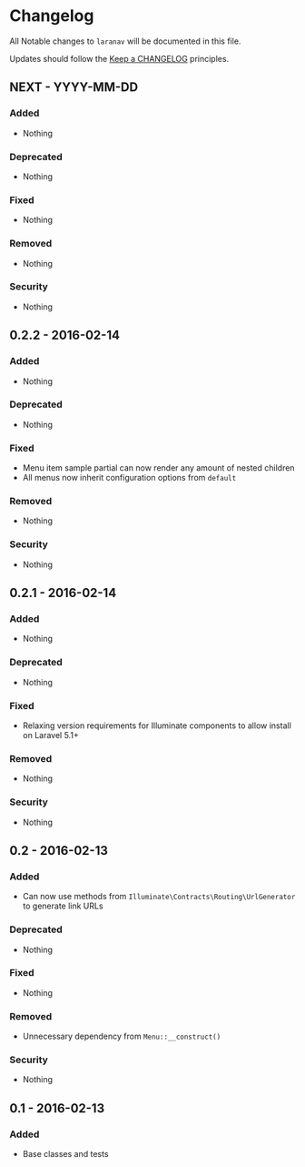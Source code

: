 # Changelog

All Notable changes to `laranav` will be documented in this file.

Updates should follow the [Keep a CHANGELOG](http://keepachangelog.com/) principles.

## NEXT - YYYY-MM-DD

### Added
- Nothing

### Deprecated
- Nothing

### Fixed
- Nothing

### Removed
- Nothing

### Security
- Nothing

## 0.2.2 - 2016-02-14

### Added
- Nothing

### Deprecated
- Nothing

### Fixed
- Menu item sample partial can now render any amount of nested children
- All menus now inherit configuration options from `default`

### Removed
- Nothing

### Security
- Nothing

## 0.2.1 - 2016-02-14

### Added
- Nothing

### Deprecated
- Nothing

### Fixed
- Relaxing version requirements for Illuminate components to allow install on Laravel 5.1+

### Removed
- Nothing

### Security
- Nothing

## 0.2 - 2016-02-13

### Added
- Can now use methods from `Illuminate\Contracts\Routing\UrlGenerator` to generate link URLs

### Deprecated
- Nothing

### Fixed
- Nothing

### Removed
- Unnecessary dependency from `Menu::__construct()`

### Security
- Nothing

## 0.1 - 2016-02-13

### Added
- Base classes and tests
